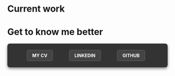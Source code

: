 <style>
  #header {
    display: none !important;
  }

  section {
    margin-top: 0 !important;
    max-width: 800px !important;
  }

  .wrapper {
    max-width: 800px !important;
  }

  .job-container {
    display: flex;
    align-items: center;
    background-color: #333;
    padding: 20px;
    margin: 20px 0;
    border-radius: 8px;
    box-shadow: 0 4px 8px rgba(0, 0, 0, 0.5);
    transition: transform 0.3s ease;
  }

  .job-image img {
    width: 200px;
    height: 120px;
    object-fit: cover;
    border-radius: 5px;
    margin-right: 20px;
    border: 3px solid #f0f0f0;
  }

  .job-description h2 {
    margin: 0;
    color: #c0c0c0;
    font-size: 1.5em;
  }

  .job-description p {
    margin: 5px 0;
    color: #e0e0e0;
    font-size: 0.9em;
    line-height: 1.4;
  }

  .job-description p strong {
    color: #a8a8a8;
  }

  .job-institution {
    font-style: italic;
  }

  .button-midnight {
    background-color: #444;
    color: #fff;
    border: 1px solid #666;
    padding: 8px 16px;
    border-radius: 5px;
    text-transform: uppercase;
    font-weight: bold;
    cursor: pointer;
    transition: background-color 0.3s, color 0.3s, border-color 0.3s;
    font-size: 0.9em;
  }

  .button-midnight:hover {
    background-color: #666;
    color: #fff;
    border-color: #888;
  }

  .button-midnight:active {
    background-color: #333;
    color: #fff;
    border-color: #555;
  }

  .profile-container {
    display: flex;
    align-items: center;
    justify-content: space-evenly;
    background-color: #333;
    padding: 20px;
    margin: 20px 0;
    border-radius: 8px;
    box-shadow: 0 4px 8px rgba(0, 0, 0, 0.5);
    transition: transform 0.3s ease;
  }

  .profile-container a {
    margin-right: 20px;
    color: #fff;
    text-decoration: none;
    font-size: 1em;
  }

  .profile-container a:hover {
    text-decoration: underline;
  }

  .profile-container .button-midnight {
    margin-right: 10px;
  }
</style>

# Current work

<div id="jobs"></div>

# Get to know me better

<div class="profile-container">
  <a href="${cvLink}" class="button-midnight">My CV</a>
  <a href="${linkedinLink}" class="button-midnight">LinkedIn</a>
  <a href="${githubLink}" class="button-midnight">GitHub</a>
</div>

<script>
  class Job {
    constructor(title, institution, location, description, link, linkTitle) {
      this.title = title;
      this.location = location;
      this.description = description;
      this.link = link;
      this.linkTitle = linkTitle;
    }
  }

  function jobContainer(job) {
    return `
      <div class="job-container">
        <div class="job-description">
          <h2>${job.title}</h2>
          <p class="job-institution">${job.institution}</p>
          <p>${job.location}</p>
          <p>${job.description}</p>
          <a href="${job.link}" target="_blank">
            <button class="button-midnight">${job.linkTitle}</button>
          </a>
        </div>
      </div>
    `;
  }

  fetch("jobs.json")
    .then((response) => response.json())
    .then((jobs) => {
      document.getElementById("jobs").innerHTML = jobs.map(jobContainer).join("");
    })
    .catch((error) => console.error("Error loading jobs:", error));
</script>
